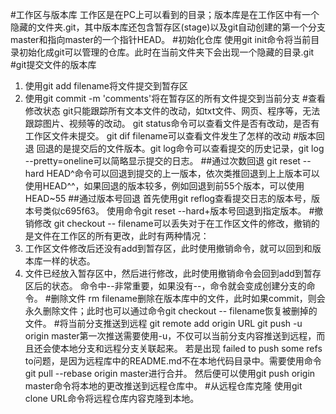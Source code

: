 #工作区与版本库
工作区是在PC上可以看到的目录；版本库是在工作区中有一个隐藏的文件夹.git，其中版本库还包含暂存区(stage)以及git自动创建的第一个分支master和指向master的一个指针HEAD。
#初始化仓库
使用git init命令将当前目录初始化成git可以管理的仓库。此时在当前文件夹下会出现一个隐藏的目录.git
#git提交文件的版本库
1. 使用git add filename将文件提交到暂存区
2. 使用git commit -m 'comments'将在暂存区的所有文件提交到当前分支
#查看修改状态
git只能跟踪所有文本文件的改动，如txt文件、网页、程序等，无法跟踪图片、视频等的改动。
git status命令可以查看文件是否有改动，是否有工作区文件未提交。
git dif filename可以查看文件发生了怎样的改动
#版本回退
回退的是提交后的文件版本。git log命令可以查看提交的历史记录，git log --pretty=oneline可以简略显示提交的日志。
##通过次数回退
git reset --hard HEAD^命令可以回退到提交的上一版本，依次类推回退到上上版本可以使用HEAD^^，如果回退的版本较多，例如回退到前55个版本，可以使用HEAD~55
##通过版本号回退
首先使用git reflog查看提交日志的版本号，版本号类似c695f63。
使用命令git reset --hard+版本号回退到指定版本。
#撤销修改
git checkout -- filename可以丢失对于在工作区文件的修改，撤销的是文件在工作区的所有更改，此时有两种情况：
1. 工作区文件修改后还没有add到暂存区，此时使用撤销命令，就可以回到和版本库一样的状态。
2. 文件已经放入暂存区中，然后进行修改，此时使用撤销命令会回到add到暂存区后的状态。
命令中--非常重要，如果没有--，命令就会变成创建分支的命令。
#删除文件
rm filename删除在版本库中的文件，此时如果commit，则会永久删除文件；此时也可以通过命令git checkout -- filename恢复被删掉的文件。
#将当前分支推送到远程
git remote add origin URL
git push -u origin master第一次推送需要使用-u，不仅可以当前分支内容推送到远程，而且还会使本地分支和远程分支关联起来。
若是出现 failed to push some refs to问题，是因为远程库中的README.md不在本地代码目录中。需要使用命令git pull --rebase origin master进行合并。
然后便可以使用git push origin master命令将本地的更改推送到远程仓库中。
#从远程仓库克隆
使用git clone URL命令将远程仓库内容克隆到本地。

